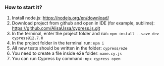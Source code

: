 ### How to start it?
1. Install node.js: https://nodejs.org/en/download/
2. Download project from github and open in IDE (for example, sublime):
https://github.com/AlisaUssa/cypress.js.git
4. In the terminal, enter the project folder and run:
  `npm install --save-dev cypress@12.7.0`
5. In the project folder in the terminal run: `npm i`
6. All new tests should be written in the folder: `cypress/e2e`
7. You need to create a file inside e2e folder: `name.cy.js`
8. You can run Cypress by command: `npx cypress open`
